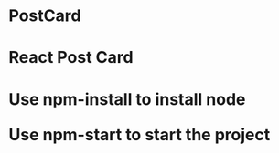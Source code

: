 # PostCard
<h1>React Post Card<h1>

Use npm-install to install node 

Use npm-start to start the project
